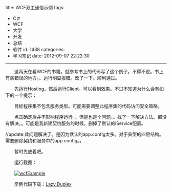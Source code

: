 title: WCF双工通信示例
tags:
  - C＃
  - WCF
  - 大学
  - 开发
  - 总结
  - 软件
id: 1438
categories:
  - 学习笔记
date: 2012-09-07 22:22:30
---

　　这两天在看WCF的书籍。就参考书上的代码写了这个例子。不得不说。书上有些错误的地方。。运行明显报错。改了一下。顺利通过。

　　先运行Hosting。然后运行Client。可以看到效果。不过不知道为什么会有如下的一个提示：

　　目标程序集不包含服务类型。可能需要调整此程序集的代码访问安全策略。

　　点击确定后并不影响程序运行。。但是也是个问题。。找了一下解决方法。都没有解决。。可能是我新建契约服务的时候，删掉了默认的IService配置。

//update:此问题解决了。是因为默认的app.config太多。对于典型的四层结构。需要删除契约和服务中的app.config。。

　　暂时先放着吧。

　　运行截图：

　　[![]({{BASE_PATH}}/images/35cc6b919f9d513bf612503ffcac5b3448f20f37.jpg "wcfExample")](http://leaverimage.b0.upaiyun.com/26775_o.jpg)

　　示例代码下载：[Lazy.Duplex](http://dl.vmall.com/c0c44hq61p)